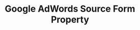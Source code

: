---
content-type: "api-form"
form-type: "source"
key: "source-form-properties-google-adwords-object"

title: "Google AdWords Source Form Property"
description: "{{ api.form-properties.source-forms.google-adwords.description }}"

object-attributes:
  - name: "frequency_in_minutes"
    type: "string"
    description: |
      {{ connect.common.attributes.frequency | replace: "[INTEGRATION]","Google AdWords" }}

  - name: "start_date"
    type: "string"
    description: |
      {{ connect.common.attributes.start-date | replace: "[INTEGRATION]","Google AdWords" }}

examples: 
  - code: |
      {  
       "type":"platform.adwords",
       "properties":{  
          "frequency_in_minutes":"30",
          "start_date":"2018-01-10T00:00:00Z"
        }
      }
---